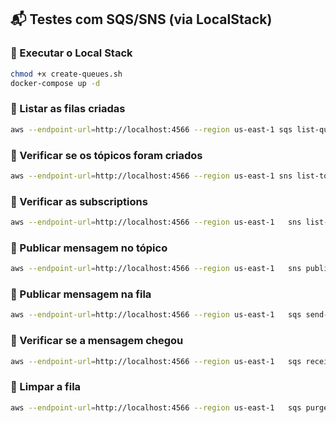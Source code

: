## 📬 Testes com SQS/SNS (via LocalStack)

### 📌 Executar o Local Stack

```bash
chmod +x create-queues.sh
docker-compose up -d
```

### 📌 Listar as filas criadas

```bash
aws --endpoint-url=http://localhost:4566 --region us-east-1 sqs list-queues
```

### 📌 Verificar se os tópicos foram criados

```bash
aws --endpoint-url=http://localhost:4566 --region us-east-1 sns list-topics
```

### 📌 Verificar as subscriptions

```bash
aws --endpoint-url=http://localhost:4566 --region us-east-1   sns list-subscriptions-by-topic --topic-arn arn:aws:sns:us-east-1:000000000000:generic-topic 
```

### 📌 Publicar mensagem no tópico

```bash
aws --endpoint-url=http://localhost:4566 --region us-east-1   sns publish   --topic-arn arn:aws:sns:us-east-1:000000000000:generic-topic   --message "Mensagem para fila generic"   --message-attributes '{"type": {"DataType": "String", "StringValue": "generic"}}'
```

### 📌 Publicar mensagem na fila

```bash
aws --endpoint-url=http://localhost:4566 --region us-east-1   sqs send-message   --queue-url http://localhost:4566/000000000000/generic-queue   --message-body "Mensagem enviada direto para a fila generic"
```

### 📌 Verificar se a mensagem chegou

```bash
aws --endpoint-url=http://localhost:4566 --region us-east-1   sqs receive-message   --queue-url http://localhost:4566/000000000000/generic-queue   --wait-time-seconds 5   --visibility-timeout 0   --message-attribute-names All   --max-number-of-messages 10
```

### 📌 Limpar a fila

```bash
aws --endpoint-url=http://localhost:4566 --region us-east-1   sqs purge-queue   --queue-url http://localhost:4566/000000000000/generic-queue
```
